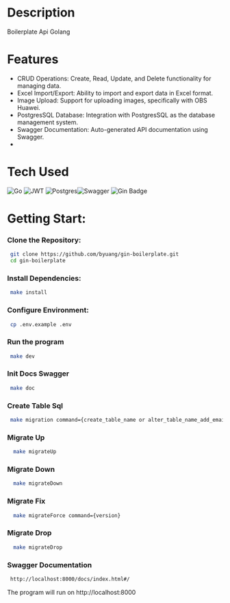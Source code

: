 # Description
Boilerplate Api Golang

# Features
- CRUD Operations: Create, Read, Update, and Delete functionality for managing data.
- Excel Import/Export: Ability to import and export data in Excel format.
- Image Upload: Support for uploading images, specifically with OBS Huawei.
- PostgresSQL Database: Integration with PostgresSQL as the database management system.
- Swagger Documentation: Auto-generated API documentation using Swagger.
- 
# Tech Used
![Go](https://img.shields.io/badge/go-%2300ADD8.svg?style=for-the-badge&logo=go&logoColor=white) ![JWT](https://img.shields.io/badge/JWT-black?style=for-the-badge&logo=JSON%20web%20tokens) ![Postgres](https://img.shields.io/badge/postgres-%23316192.svg?style=for-the-badge&logo=postgresql&logoColor=white)![Swagger](https://img.shields.io/badge/-Swagger-%23Clojure?style=for-the-badge&logo=swagger&logoColor=white) ![Gin Badge](https://img.shields.io/badge/Gin-008ECF?logo=gin&logoColor=fff&style=for-the-badge)

# Getting Start:

### Clone the Repository:
```bash
 git clone https://github.com/byuang/gin-boilerplate.git
 cd gin-boilerplate
```

### Install Dependencies:
```bash
 make install
```

### Configure Environment:
```bash
 cp .env.example .env
```

### Run the program
```bash
 make dev
```

### Init Docs Swagger
```bash
 make doc
```

### Create Table Sql
```bash
 make migration command={create_table_name or alter_table_name_add_email}
```

### Migrate Up
```bash
  make migrateUp
```

### Migrate Down
```bash
  make migrateDown
```

### Migrate Fix
```bash
  make migrateForce command={version}
```

### Migrate Drop
```bash
  make migrateDrop
```

### Swagger Documentation
```bash
 http://localhost:8000/docs/index.html#/
```

The program will run on http://localhost:8000
<!-- </> with 💛 by readMD (https://readmd.itsvg.in) -->
